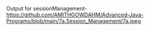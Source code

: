 Output for sessionManagement-https://github.com/AMITHGOWDAHM/Advanced-Java-Programs/blob/main/7a.Session_Management/7a.jpeg
